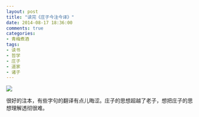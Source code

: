 ```yaml
---
layout: post
title: "读完《庄子今注今译》"
date: 2014-08-17 18:36:00
comments: true
categories:
- 青梅煮酒
tags:
- 读书
- 哲学
- 庄子
- 道家
- 诸子
---
```


![](http://pic.yupoo.com/leninlee/DZl9Hgeh/medish.jpg)

很好的注本，有些字句的翻译有点儿晦涩。庄子的思想超越了老子，想把庄子的思想理解透彻很难。
